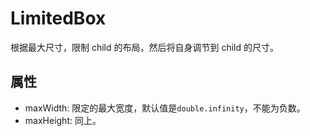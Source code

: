 # LimitedBox

根据最大尺寸，限制 child 的布局，然后将自身调节到 child 的尺寸。

## 属性

* maxWidth: 限定的最大宽度，默认值是`double.infinity`，不能为负数。
* maxHeight: 同上。